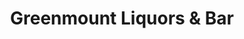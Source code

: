 ---
title: "Greenmount Liquors & Bar"
url: /baltimore/greenmount-liquors-und-bar/
shop: Spirituosen
---
